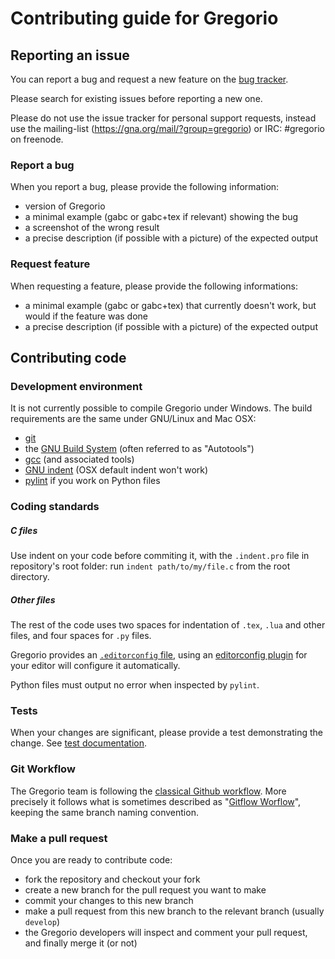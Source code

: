 # Contributing guide for Gregorio

## Reporting an issue

You can report a bug and request a new feature on the [bug tracker](https://github.com/gregorio-project/gregorio/issues).

Please search for existing issues before reporting a new one. 

Please do not use the issue tracker for personal support requests, instead use the mailing-list (https://gna.org/mail/?group=gregorio) or IRC: #gregorio on freenode.

### Report a bug

When you report a bug, please provide the following information:

 * version of Gregorio
 * a minimal example (gabc or gabc+tex if relevant) showing the bug
 * a screenshot of the wrong result
 * a precise description (if possible with a picture) of the expected output

### Request feature

When requesting a feature, please provide the following informations:

 * a minimal example (gabc or gabc+tex) that currently doesn't work, but would
   if the feature was done
 * a precise description (if possible with a picture) of the expected output

## Contributing code

### Development environment

It is not currently possible to compile Gregorio under Windows. The build requirements
are the same under GNU/Linux and Mac OSX:

 * [git](http://git-scm.com/)
 * the [GNU Build System](http://airs.com/ian/configure/) (often referred to as "Autotools")
 * [gcc](https://gcc.gnu.org/) (and associated tools)
 * [GNU indent](https://www.gnu.org/software/indent/) (OSX default indent won't work)
 * [pylint](http://www.pylint.org/) if you work on Python files

### Coding standards

##### C files

Use indent on your code before commiting it, with the `.indent.pro` file in repository's root folder: run `indent path/to/my/file.c` from the root directory.

##### Other files

The rest of the code uses two spaces for indentation of `.tex`, `.lua` and other files, and four spaces for `.py` files.

Gregorio provides an [`.editorconfig` file](../.editorconfig), using an [editorconfig plugin](http://editorconfig.org/#download) for your editor will configure it automatically.

Python files must output no error when inspected by `pylint`.

### Tests

When your changes are significant, please provide a test demonstrating the change. See [test documentation](tests/).

### Git Workflow

The Gregorio team is following the [classical Github workflow](https://guides.github.com/introduction/flow/). More precisely it follows what is sometimes described as "[Gitflow Worflow](https://www.atlassian.com/git/tutorials/comparing-workflows/gitflow-workflow)", keeping the same branch naming convention.

### Make a pull request

Once you are ready to contribute code:

 * fork the repository and checkout your fork
 * create a new branch for the pull request you want to make
 * commit your changes to this new branch
 * make a pull request from this new branch to the relevant branch (usually `develop`)
 * the Gregorio developers will inspect and comment your pull request, and finally merge it (or not)
